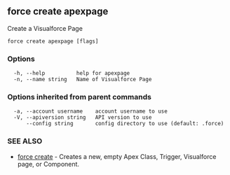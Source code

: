 ## force create apexpage

Create a Visualforce Page

```
force create apexpage [flags]
```

### Options

```
  -h, --help          help for apexpage
  -n, --name string   Name of Visualforce Page
```

### Options inherited from parent commands

```
  -a, --account username    account username to use
  -V, --apiversion string   API version to use
      --config string       config directory to use (default: .force)
```

### SEE ALSO

* [force create](force_create.md)	 - Creates a new, empty Apex Class, Trigger, Visualforce page, or Component.

